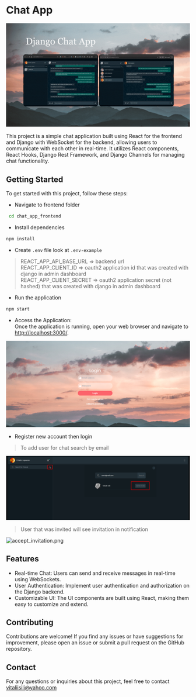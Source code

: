 # Chat App
![typing.gif](docs%2Fimages%2Ftyping.gif)

This project is a simple chat application built using React for the 
frontend and Django with WebSocket for the backend, allowing users 
to communicate with each other in real-time. It utilizes React components, 
React Hooks, Django Rest Framework, and Django Channels for managing chat 
functionality.

## Getting Started
To get started with this project, follow these steps:

- Navigate to frontend folder
```bash
 cd chat_app_frontend
```

- Install dependencies
```bash
npm install
```

- Create `.env` file look at `.env-example`
> REACT_APP_API_BASE_URL => backend url </br>
> REACT_APP_CLIENT_ID => oauth2 application id that was created with django in admin dashboard </br>
> REACT_APP_CLIENT_SECRET => oauth2 application secret (not hashed) that was created with django in admin dashboard </br>

- Run the application
```bash
npm start 
```

- Access the Application: </br>
Once the application is running, open your web browser and navigate to [http://localhost:3000/](http://localhost:3000/).

![login_page.png](docs%2Fimages%2Flogin_page.png)

- Register new account then login

> To add user for chat search by email

![add_user.png](docs%2Fimages%2Fadd_user.png)

> User that was invited will see invitation in notification

![accept_invitation.png](..%2F..%2F..%2F..%2FDesktop%2Faccept_invitation.png)

## Features
- Real-time Chat: Users can send and receive messages in real-time using WebSockets.
- User Authentication: Implement user authentication and authorization on the Django backend.
- Customizable UI: The UI components are built using React, making them easy to customize and extend.

## Contributing
Contributions are welcome! If you find any issues or have suggestions for improvement, please open an issue or 
submit a pull request on the GitHub repository.

## Contact
For any questions or inquiries about this project, feel free to contact [vitaliisili@yahoo.com](vitaliisili@yahoo.com)